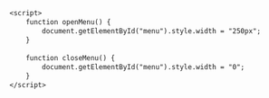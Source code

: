 <!DOCTYPE html>
<html lang="es">
<head>
    <meta charset="UTF-8">
    <meta name="viewport" content="width=device-width, initial-scale=1.0">
    <title>InnoFusion Studios - Desarrollo de Software, Diseño Gráfico y Análisis de Datos</title>
    <style>
        /* Estilos para el menú de navegación desplegable */
        #main-container {
            background-color: #333;
            color: #fff;
            font-family: Arial, sans-serif;
            text-align: center;
        }

        .menu-button {
            background-color: transparent;
            color: #10cf96;
            border: none;
            padding: 10px 20px;
            cursor: pointer;
            position: absolute;
            top: 10px;
            left: 10px;
            z-index: 2;
        }

        .menu-content {
            list-style: none;
            padding: 0;
            background-color: #333;
            width: 0; /* Inicialmente oculto */
            height: 100%;
            overflow: hidden;
            transition: 0.3s;
            position: fixed;
            top: 0;
            left: 0;
        }

        .menu-content li {
            margin: 20px 0;
        }

        .menu-content a {
            text-decoration: none;
            color: #fff;
        }

        .menu-content a:hover {
            text-decoration: underline;
        }

        /* Estilo para el botón de cerrar el menú */
        .close-button {
            color: #fff;
            text-decoration: none;
            position: absolute;
            top: 10px;
            right: 10px;
        }

        body {
            font-family: Arial, sans-serif;
        }
        header {
            background-color: #272525;
            color: #fff;
            text-align: center;
            padding: 20px;
        }
        header img {
            max-width: 400px; 
        }
        section {
            padding: 20px;
        }
        .software {
            background-color: #af8585;
        }
        .diseno {
            background-color: #e0e0f0;
        }
        .analisis {
            background-color: #d0d0f0;
        }
    
    </style>
</head>
<body>
    <div id="main-container">
        <span class="menu-button" onclick="openMenu()">&#9776;</span> <!-- Icono de hamburguesa -->
        <ul class="menu-content" id="menu">
            <a href="javascript:void(0)" class="close-button" onclick="closeMenu()">&times;</a> <!-- Icono de cierre -->
            <li><a href="software.html">Software Desarrollados</a></li>
            <li><a href="design.html">Diseño Gráfico</a></li>
            <li><a href="data.html">Analistas de Datos</a></li>
<!-- Otras opciones del menú -->

        </ul>
    </div>
    <header>
        <img src="Logopony .png" alt="Logo de InnoFusion Studios">
        <h1>InnoFusion Studios</h1>
        <p>Tu solución integral en Desarrollo de Software, Diseño Gráfico y Análisis de Datos</p>
    </header>
    <section style="background-color: #f0f0f0;">
        <h1>Bienvenidos a InnoFusion Studios</h1>
  <p>Somos una empresa líder en Desarrollo de Software, Diseño Grafico y Analistas de Datos, dedicada a impulsar la innovación y el crecimiento de tu negocio. En InnoFusion Studios, entendemos que cada empresa es única, y por lo tanto, sus necesidades también lo son.</p>
  <!DOCTYPE html>
  <html lang="en">
  <head>
      <meta charset="UTF-8">
      <meta name="viewport" content="width=device-width, initial-scale=1.0">
      <style>
          /* Añadir estilos para centrar los cuadros en el lado derecho */
          .container {
              display: flex;
              justify-content: flex-end; /* Cambiamos justify-content a flex-end */
              align-items: center;
              height: 100vh;
          }
      
          .flip-container {
              perspective: 1000px;
              width: 250px;
              height: 250px;
              display: inline-block;
              margin: 20px;
              cursor: pointer;
          }
      
          .flip-container.hover .flipper {
              transform: rotateY(180deg);
          }
      
          .flipper {
              width: 100%;
              height: 100%;
              transform-style: preserve-3d;
              transition: transform 0.5s;
          }
      
          .front, .back {
              width: 100%;
              height: 100%;
              position: absolute;
              backface-visibility: hidden;
          }
      
          .front {
              background-color: #49a2eb;
              display: flex;
              justify-content: center;
              align-items: center;
              font-size: 24px;
          }
      
          .back {
              background-color: #aaaaaa;
              transform: rotateY(180deg);
              display: flex;
              flex-direction: column;
              justify-content: center;
              align-items: center;
              font-size: 20px;
          }
      
          /* Estilo para el símbolo ↻ */
          .symbol {
              position: absolute;
              bottom: 10px;
              right: 10px;
              font-size: 24px;
          }
      </style>    
  </head>
  <body>
      <div class="container"> <!-- Cambiamos la clase de "center-container" a "container" -->
          <div class="flip-container">
              <div class="flipper">
                  <div class="front">
                      Misión
                      <div class="symbol">↻</div>
                  </div>
                  <div class="back">
                      <img class="icon" src="Mision.png" alt="Icono de Misión" width="55" height="55">
                      <p>Ofrecer soluciones de software, análisis de datos y diseño gráfico de alta calidad para satisfacer las necesidades de nuestros clientes y ayudar a las empresas a prosperar.</p>
                  </div>
              </div>
          </div>
          <div class="flip-container">
              <div class="flipper">
                  <div class="front">
                      Visión
                      <div class="symbol">↻</div>
                  </div>
                  <div class ="back">
                      <img class="icon" src="pngegg (8).png" alt="Icono de Visión" width="55" height="55">
                      <p>Ser líder global en desarrollo de software, análisis de datos y diseño gráfico, destacando por nuestra innovación y compromiso con la satisfacción del cliente.</p>
                  </div>
              </div>
          </div>
          <div class="flip-container">
              <div class="flipper">
                  <div class="front">
                      Valores
                      <div class="symbol">↻</div>
                  </div>
                  <div class="back">
                      <img class="icon" src="Valores.png" alt="Icono de Valores" width="55" height="55">
                      <ul>
                          <li>Excelencia.</li>
                          <li>Innovación.</li>
                          <li>Compromiso total.</li>
                          <li>Colaboración.</li>
                          <li>Aprendizaje Continuo.</li>
                          <li>Ética y Responsabilidad.</li>
                      </ul>    
                  </div>
              </div>
          </div>
      </div>
  
      <script>
          const flipContainers = document.querySelectorAll('.flip-container');
  
          flipContainers.forEach(container => {
              container.addEventListener('click', () => {
                  container.classList.toggle('hover');
              });
          });
      </script>
  </body>
  </html>
  
  <section id="desarrollo-software">
    <h2>Desarrollo de Software</h2>
    <p>InnoFusion Studios nos dedicamos a crear software personalizado que permite dar vida a las ideas y proyectos digitales. Esto implica el diseño, la codificación y la implementación de aplicaciones y programas informáticos que satisfacen las necesidades específicas de cada cliente.</p>
    <p>Nuestro lema <b>"Creamos código que da vida a tus sueños digitales"</b> refleja nuestro compromiso de convertir conceptos y sueños en aplicaciones y sistemas funcionales. Contamos con un equipo de desarrollo que se enfoca en la innovación y la calidad para garantizar que las soluciones que entregan sean efectivas y eficientes.</p>
</section>

<section id="diseno-grafico">
    <h2>Diseño Gráfico</h2>
    <p>InnoFusion Studios ofrecemos servicios de diseño gráfico, lo que implica la creación de elementos visuales impresionantes que van desde logotipos, gráficos, ilustraciones, hasta diseños de sitios web y aplicaciones.</p>
    <p>Nuestro lema <b>"Transformamos ideas en imágenes asombrosas"</b> destaca nuestra capacidad para dar vida a la visión y conceptos de nuestros clientes a través de la creatividad visual. Nuestro equipo de diseñadores se dedica a la estética, la usabilidad y la coherencia visual para crear una impresión duradera.</p>
</section>

<section id="analisis-datos">
    <h2>Análisis de Datos</h2>
    <p>Nos especializamos en la interpretación de datos para extraer información valiosa y significativa. Esto puede incluir la recopilación, procesamiento y análisis de datos de diversas fuentes para ayudar a los clientes a tomar decisiones informadas.</p>
    <p>Nuestro lema <b>"Convertimos números en información valiosa"</b> resalta nuestro enfoque en la transformación de datos en conocimiento útil. Los expertos en análisis de datos de InnoFusion Studios ayudan a nuestros clientes a descubrir tendencias, patrones y oportunidades ocultas en los datos.</p>
</section>
     <section>
        <h2>Síguenos en Redes Sociales:</h2>
        <!DOCTYPE html>
        <html lang="en">
        <head>
            <meta charset="UTF-8">
            <meta name="viewport" content="width=device-width, initial-scale=1.0">
            <link rel="stylesheet" href="https://cdnjs.cloudflare.com/ajax/libs/font-awesome/6.4.2/css/all.min.css">
            <link rel="stylesheet" href="./style.css">
            <title>Redes Sociales</title>
            <style>
                .icons {
                    display: flex;
                }
                .icon {
                    margin: 10px;
                }
                .icon i {
                    font-size: 30px;
                    cursor: pointer;
                }
                .icon i:hover {
                    color: #000;
                }
            </style>
        </head>
        <body>
            <footer class="wrapper">
                <div class="icons">
                    <div class="icon">
                        <a href="https://www.facebook.com/profile.php?id=61552425702550" target="_blank">
                            <i class="fab fa-facebook" style="color: #1877f2;"></i>
                        </a>
                    </div>
                    <div class="icon">
                        <a href="https://www.instagram.com/innofusionstudios/" target="_blank">
                            <i class="fab fa-instagram" style="color: #e4405f;"></i>
                        </a>
                    </div>
                    <div class="icon">
                        <a href="https://twitter.com/InnofusionS" target="_blank">
                            <i class="fab fa-twitter" style="color: #1da1f2;"></i>
                        </a>
                    </div>
                    <div class="icon">
                        <a href="https://youtube.com/@InnofusionStudios?si=3ODYuxWjUoxh7JF8" target="_blank">
                            <i class="fab fa-youtube" style="color: #c4302b;"></i>
                        </a>
                    </div>
                    <div class="icon">
                        <a href="https://www.linkedin.com/in/innofusion-studios-3015a6297/" target="_blank">
                            <i class="fab fa-linkedin" style="color: #0077b5;"></i>
                        </a>
                    </div>
                    </div>
                </div>
            </footer>
        </body>
        </html>
    </section>
    
    <script>
        function openMenu() {
            document.getElementById("menu").style.width = "250px";
        }

        function closeMenu() {
            document.getElementById("menu").style.width = "0";
        }
    </script>
</body>
</html>
